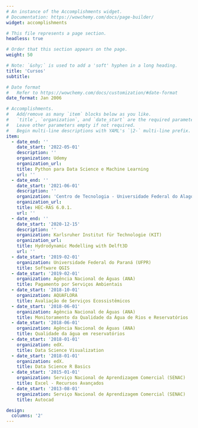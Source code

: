 ```yaml
---
# An instance of the Accomplishments widget.
# Documentation: https://wowchemy.com/docs/page-builder/
widget: accomplishments

# This file represents a page section.
headless: true

# Order that this section appears on the page.
weight: 50

# Note: `&shy;` is used to add a 'soft' hyphen in a long heading.
title: 'Cursos'
subtitle:

# Date format
#   Refer to https://wowchemy.com/docs/customization/#date-format
date_format: Jan 2006

# Accomplishments.
#   Add/remove as many `item` blocks below as you like.
#   `title`, `organization`, and `date_start` are the required parameters.
#   Leave other parameters empty if not required.
#   Begin multi-line descriptions with YAML's `|2-` multi-line prefix.
item:
  - date_end: ''
    date_start: '2022-05-01'
    description: ''
    organization: Udemy
    organization_url: 
    title: Python para Data Science e Machine Learning
    url: ''
  - date_end: ''
    date_start: '2021-06-01'
    description: ''
    organization: 'Centro de Tecnologia - Universidade Federal do Alagoas'
    organization_url: 
    title: HEC-RAS 6.0.1.
    url: ''
  - date_end: ''
    date_start: '2020-12-15'
    description: ''
    organization: Karlsruher Institut für Technologie (KIT)
    organization_url: 
    title: Hydrodynamic Modelling with Delft3D
    url: ''
  - date_start: '2019-02-01'
    organization: Universidade Federal do Paraná (UFPR)
    title: Software QGIS
  - date_start: '2019-02-01'
    organization: Agência Nacional de Águas (ANA)
    title: Pagamento por Serviços Ambientais
  - date_start: '2018-10-01'
    organization: AQUAFLORA
    title: Avaliação de Serviços Ecossistêmicos
  - date_start: '2018-06-01'
    organization: Agência Nacional de Águas (ANA)
    title: Monitoramento da Qualidade da Água de Rios e Reservatórios
  - date_start: '2018-06-01'
    organization: Agência Nacional de Águas (ANA)
    title: Qualidade da água em reservatórios
  - date_start: '2018-01-01'
    organization: edX.
    title: Data Science Visualization
  - date_start: '2018-01-01'
    organization: edX.
    title: Data Science R Basics
  - date_start: '2015-01-01'
    organization: Serviço Nacional de Aprendizagem Comercial (SENAC)
    title: Excel - Recursos Avançados
  - date_start: '2013-08-01'
    organization: Serviço Nacional de Aprendizagem Comercial (SENAC)
    title: Autocad

design:
  columns: '2'
---
```

